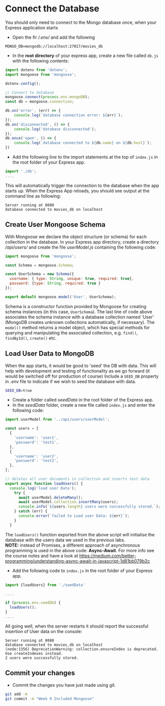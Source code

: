 # Connect the Database

You should only need to connect to the Mongo database once, when your Express application starts

- Open the fir */.env/* and add the following
```
MONGO_DB=mongodb://localhost:27017/movies_db
```


+ In the **root directory** of your express app, create a new file called ``db.js`` with the following contents:

```javascript
import dotenv from 'dotenv';
import mongoose from 'mongoose';

dotenv.config();

// Connect to database
mongoose.connect(process.env.mongoDB);
const db = mongoose.connection;

db.on('error', (err) => {
    console.log(`database connection error: ${err}`);
});
db.on('disconnected', () => {
    console.log('database disconnected');
});
db.once('open', () => {
    console.log(`database connected to ${db.name} on ${db.host}`);
})
```

+ Add the following line to the import statements at the top of ``index.js`` in the root folder of your Express app.

~~~javascript
import './db';
....
~~~

This will automatically trigger the connection to the database when the app starts up. 
When the Express App reloads, you should see output at the command line as following:

```
Server running at 8080
database connected to movies_db on localhost

```

## Create User Mongoose Schema

With Mongoose we declare the object structure (or schema) for each collection in the database. In your Express app directory, create a directory */api/users/* and create the file *userModel.js* containing the following code:

```javascript
import mongoose from 'mongoose';

const Schema = mongoose.Schema;

const UserSchema = new Schema({
  username: { type: String, unique: true, required: true},
  password: {type: String, required: true }
});

export default mongoose.model('User', UserSchema);
```

Schema is a constructor function provided by Mongoose for creating schema instances (in this case, ``UserSchema``). The last line of code above associates the schema instance with a database collection named 'User' (MongoDB creates unknown collections automatically, if necessary). The ``model()`` method returns a model object, which has special methods for querying and manipulating the associated collection, e.g. ``find()``, ``findById()``, ``create()`` etc.

## Load User Data to MongoDB

When the app starts, it would be good to 'seed' the DB with data. This will help with development and testing of functionality as we go forward (it would be switched off for production of course) 
Include a ``SEED_DB`` property in *.env* file to indicate if we wish to seed the database with data. 

```bash
SEED_DB=true
```

+ Create a folder called *seedData* in the root folder of the Express app.
+ In the *seedData* folder, create a new file called ``index.js``  and enter the following code:

```javascript
import userModel from '../api/users/userModel';

const users = [
  {
    'username': 'user1',
    'password': 'test1',
  },
  {
    'username': 'user2',
    'password': 'test2',
  },
];

// deletes all user documents in collection and inserts test data
export async function loadUsers() {
  console.log('load user Data');
    try {
      await userModel.deleteMany();
      await userModel.collection.insertMany(users);
      console.info(`${users.length} users were successfully stored.`);
    } catch (err) {
      console.error(`failed to Load user Data: ${err}`);
    }
  }
```

The ``loadUsers()`` function exported from the above script will initialise the database with the users data we used in the previous labs.  
**NOTE:** instead of Promises, a different approach of asynchronous programming is used in the above code: **Async-Await**. For more info see the course notes and have a look at https://medium.com/better-programming/understanding-async-await-in-javascript-1d81bb079b2c

+ Add the following code to ``index.js`` in the root folder of your Express app.

```javascript
import {loadUsers} from './seedData'

....

if (process.env.seedDb) {
  loadUsers();
}
....
```

All going well, when the server restarts it should report the successful insertion of User data on the console: 

```
Server running at 8080
database connected to movies_db on localhost
(node:1356) DeprecationWarning: collection.ensureIndex is deprecated. Use createIndexes instead.
2 users were successfully stored.
```

## Commit your changes

- Commit the changes you have just made using git.

~~~bash
git add -A
git commit -m "Week 9 Included Mongoose"
~~~
